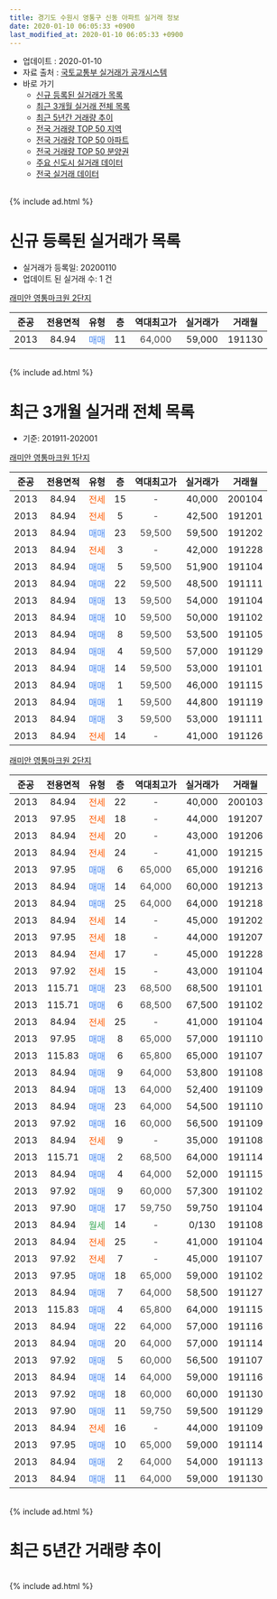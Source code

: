 ```yaml
---
title: 경기도 수원시 영통구 신동 아파트 실거래 정보
date: 2020-01-10 06:05:33 +0900
last_modified_at: 2020-01-10 06:05:33 +0900
---
```


* 업데이트 : 2020-01-10
* 자료 출처 : [국토교통부 실거래가 공개시스템](http://rt.molit.go.kr)
* 바로 가기
    * [신규 등록된 실거래가 목록](#신규-등록된-실거래가-목록)
    * [최근 3개월 실거래 전체 목록](#최근-3개월-실거래-전체-목록)
    * [최근 5년간 거래량 추이](#최근-5년간-거래량-추이)
    * [전국 거래량 TOP 50 지역](https://inasie.github.io/apt-trade-info/최근-3개월-전국에서-가장-거래가-많이-발생한-지역)
    * [전국 거래량 TOP 50 아파트](https://inasie.github.io/apt-trade-info/최근-3개월-전국에서-가장-거래가-많이-발생한-아파트)
    * [전국 거래량 TOP 50 분양권](https://inasie.github.io/apt-trade-info/최근-3개월-전국에서-가장-거래가-많이-발생한-분양권)
    * [주요 신도시 실거래 데이터](https://inasie.github.io/apt-trade-info/주요-신도시)
    * [전국 실거래 데이터](https://inasie.github.io/apt-trade-info/전국)
<br>
{% include ad.html %}
<br>

# 신규 등록된 실거래가 목록
* 실거래가 등록일: 20200110
* 업데이트 된 실거래 수: 1 건


[래미안 영통마크원 2단지](https://search.naver.com/search.naver?query=%EA%B2%BD%EA%B8%B0%EB%8F%84+%EC%88%98%EC%9B%90%EC%8B%9C+%EC%98%81%ED%86%B5%EA%B5%AC+%EC%8B%A0%EB%8F%99+%EB%9E%98%EB%AF%B8%EC%95%88+%EC%98%81%ED%86%B5%EB%A7%88%ED%81%AC%EC%9B%90+2%EB%8B%A8%EC%A7%80)

|준공|전용면적|유형|층|역대최고가|실거래가|거래월|
|:---:|:---:|:---:|:---:|:---:|:---:|:---:|
|2013|84.94|<span style="color:#4285f3">매매</span>|11|<span style="color:#444444">64,000</span>|59,000|191130|


<br>
{% include ad.html %}
<br>

# 최근 3개월 실거래 전체 목록
* 기준: 201911-202001


[래미안 영통마크원 1단지](https://search.naver.com/search.naver?query=%EA%B2%BD%EA%B8%B0%EB%8F%84+%EC%88%98%EC%9B%90%EC%8B%9C+%EC%98%81%ED%86%B5%EA%B5%AC+%EC%8B%A0%EB%8F%99+%EB%9E%98%EB%AF%B8%EC%95%88+%EC%98%81%ED%86%B5%EB%A7%88%ED%81%AC%EC%9B%90+1%EB%8B%A8%EC%A7%80)

|준공|전용면적|유형|층|역대최고가|실거래가|거래월|
|:---:|:---:|:---:|:---:|:---:|:---:|:---:|
|2013|84.94|<span style="color:#ff5a00">전세</span>|15|<span style="color:#444444">-</span>|40,000|200104|
|2013|84.94|<span style="color:#ff5a00">전세</span>|5|<span style="color:#444444">-</span>|42,500|191201|
|2013|84.94|<span style="color:#4285f3">매매</span>|23|<span style="color:#444444">59,500</span>|59,500|191202|
|2013|84.94|<span style="color:#ff5a00">전세</span>|3|<span style="color:#444444">-</span>|42,000|191228|
|2013|84.94|<span style="color:#4285f3">매매</span>|5|<span style="color:#444444">59,500</span>|51,900|191104|
|2013|84.94|<span style="color:#4285f3">매매</span>|22|<span style="color:#444444">59,500</span>|48,500|191111|
|2013|84.94|<span style="color:#4285f3">매매</span>|13|<span style="color:#444444">59,500</span>|54,000|191104|
|2013|84.94|<span style="color:#4285f3">매매</span>|10|<span style="color:#444444">59,500</span>|50,000|191102|
|2013|84.94|<span style="color:#4285f3">매매</span>|8|<span style="color:#444444">59,500</span>|53,500|191105|
|2013|84.94|<span style="color:#4285f3">매매</span>|4|<span style="color:#444444">59,500</span>|57,000|191129|
|2013|84.94|<span style="color:#4285f3">매매</span>|14|<span style="color:#444444">59,500</span>|53,000|191101|
|2013|84.94|<span style="color:#4285f3">매매</span>|1|<span style="color:#444444">59,500</span>|46,000|191115|
|2013|84.94|<span style="color:#4285f3">매매</span>|1|<span style="color:#444444">59,500</span>|44,800|191119|
|2013|84.94|<span style="color:#4285f3">매매</span>|3|<span style="color:#444444">59,500</span>|53,000|191111|
|2013|84.94|<span style="color:#ff5a00">전세</span>|14|<span style="color:#444444">-</span>|41,000|191126|

[래미안 영통마크원 2단지](https://search.naver.com/search.naver?query=%EA%B2%BD%EA%B8%B0%EB%8F%84+%EC%88%98%EC%9B%90%EC%8B%9C+%EC%98%81%ED%86%B5%EA%B5%AC+%EC%8B%A0%EB%8F%99+%EB%9E%98%EB%AF%B8%EC%95%88+%EC%98%81%ED%86%B5%EB%A7%88%ED%81%AC%EC%9B%90+2%EB%8B%A8%EC%A7%80)

|준공|전용면적|유형|층|역대최고가|실거래가|거래월|
|:---:|:---:|:---:|:---:|:---:|:---:|:---:|
|2013|84.94|<span style="color:#ff5a00">전세</span>|22|<span style="color:#444444">-</span>|40,000|200103|
|2013|97.95|<span style="color:#ff5a00">전세</span>|18|<span style="color:#444444">-</span>|44,000|191207|
|2013|84.94|<span style="color:#ff5a00">전세</span>|20|<span style="color:#444444">-</span>|43,000|191206|
|2013|84.94|<span style="color:#ff5a00">전세</span>|24|<span style="color:#444444">-</span>|41,000|191215|
|2013|97.95|<span style="color:#4285f3">매매</span>|6|<span style="color:#444444">65,000</span>|65,000|191216|
|2013|84.94|<span style="color:#4285f3">매매</span>|14|<span style="color:#444444">64,000</span>|60,000|191213|
|2013|84.94|<span style="color:#4285f3">매매</span>|25|<span style="color:#444444">64,000</span>|64,000|191218|
|2013|84.94|<span style="color:#ff5a00">전세</span>|14|<span style="color:#444444">-</span>|45,000|191202|
|2013|97.95|<span style="color:#ff5a00">전세</span>|18|<span style="color:#444444">-</span>|44,000|191207|
|2013|84.94|<span style="color:#ff5a00">전세</span>|17|<span style="color:#444444">-</span>|45,000|191228|
|2013|97.92|<span style="color:#ff5a00">전세</span>|15|<span style="color:#444444">-</span>|43,000|191104|
|2013|115.71|<span style="color:#4285f3">매매</span>|23|<span style="color:#444444">68,500</span>|68,500|191101|
|2013|115.71|<span style="color:#4285f3">매매</span>|6|<span style="color:#444444">68,500</span>|67,500|191102|
|2013|84.94|<span style="color:#ff5a00">전세</span>|25|<span style="color:#444444">-</span>|41,000|191104|
|2013|97.95|<span style="color:#4285f3">매매</span>|8|<span style="color:#444444">65,000</span>|57,000|191110|
|2013|115.83|<span style="color:#4285f3">매매</span>|6|<span style="color:#444444">65,800</span>|65,000|191107|
|2013|84.94|<span style="color:#4285f3">매매</span>|9|<span style="color:#444444">64,000</span>|53,800|191108|
|2013|84.94|<span style="color:#4285f3">매매</span>|13|<span style="color:#444444">64,000</span>|52,400|191109|
|2013|84.94|<span style="color:#4285f3">매매</span>|23|<span style="color:#444444">64,000</span>|54,500|191110|
|2013|97.92|<span style="color:#4285f3">매매</span>|16|<span style="color:#444444">60,000</span>|56,500|191109|
|2013|84.94|<span style="color:#ff5a00">전세</span>|9|<span style="color:#444444">-</span>|35,000|191108|
|2013|115.71|<span style="color:#4285f3">매매</span>|2|<span style="color:#444444">68,500</span>|64,000|191114|
|2013|84.94|<span style="color:#4285f3">매매</span>|4|<span style="color:#444444">64,000</span>|52,000|191115|
|2013|97.92|<span style="color:#4285f3">매매</span>|9|<span style="color:#444444">60,000</span>|57,300|191102|
|2013|97.90|<span style="color:#4285f3">매매</span>|17|<span style="color:#444444">59,750</span>|59,750|191104|
|2013|84.94|<span style="color:#34a853">월세</span>|14|<span style="color:#444444">-</span>|0/130|191108|
|2013|84.94|<span style="color:#ff5a00">전세</span>|25|<span style="color:#444444">-</span>|41,000|191104|
|2013|97.92|<span style="color:#ff5a00">전세</span>|7|<span style="color:#444444">-</span>|45,000|191107|
|2013|97.95|<span style="color:#4285f3">매매</span>|18|<span style="color:#444444">65,000</span>|59,000|191102|
|2013|84.94|<span style="color:#4285f3">매매</span>|7|<span style="color:#444444">64,000</span>|58,500|191127|
|2013|115.83|<span style="color:#4285f3">매매</span>|4|<span style="color:#444444">65,800</span>|64,000|191115|
|2013|84.94|<span style="color:#4285f3">매매</span>|22|<span style="color:#444444">64,000</span>|57,000|191116|
|2013|84.94|<span style="color:#4285f3">매매</span>|20|<span style="color:#444444">64,000</span>|57,000|191114|
|2013|97.92|<span style="color:#4285f3">매매</span>|5|<span style="color:#444444">60,000</span>|56,500|191107|
|2013|84.94|<span style="color:#4285f3">매매</span>|14|<span style="color:#444444">64,000</span>|59,000|191116|
|2013|97.92|<span style="color:#4285f3">매매</span>|18|<span style="color:#444444">60,000</span>|60,000|191130|
|2013|97.90|<span style="color:#4285f3">매매</span>|11|<span style="color:#444444">59,750</span>|59,500|191129|
|2013|84.94|<span style="color:#ff5a00">전세</span>|16|<span style="color:#444444">-</span>|44,000|191109|
|2013|97.95|<span style="color:#4285f3">매매</span>|10|<span style="color:#444444">65,000</span>|59,000|191114|
|2013|84.94|<span style="color:#4285f3">매매</span>|2|<span style="color:#444444">64,000</span>|54,000|191113|
|2013|84.94|<span style="color:#4285f3">매매</span>|11|<span style="color:#444444">64,000</span>|59,000|191130|


<br>
{% include ad.html %}
<br>

# 최근 5년간 거래량 추이


<div style="width:100%;">
    <canvas id="deal_progress" height="200"></canvas>
</div>

<script>
new Chart(document.getElementById("deal_progress"), {
    type: 'line',
    data: {
        labels: ['201501','201502','201503','201504','201505','201506','201507','201508','201509','201510','201511','201512','201601','201602','201603','201604','201605','201606','201607','201608','201609','201610','201611','201612','201701','201702','201703','201704','201705','201706','201707','201708','201709','201710','201711','201712','201801','201802','201803','201804','201805','201806','201807','201808','201809','201810','201811','201812','201901','201902','201903','201904','201905','201906','201907','201908','201909','201910','201911','201912','202001'],
        datasets: [{
            label: '매매',
            pointRadius: 1,
            data: [3, 1, 4, 4, 5, 6, 2, 1, 3, 3, 4, 4, 3, 1, 2, 2, 2, 4, 4, 2, 5, 4, 4, 2, 2, 2, 5, 2, 5, 5, 4, 2, 7, 6, 10, 4, 3, 8, 11, 8, 9, 14, 8, 15, 22, 14, 13, 4, 1, 2, 2, 3, 4, 11, 11, 7, 15, 40, 34, 4, 0],
            borderColor: "rgba(255, 201, 14, 1)",
            backgroundColor: "rgba(255, 201, 14, 0.5)",
            fill: false,
            lineTension: 0
        },{
            label: '전월세',
            pointRadius: 1,
            data: [0, 0, 0, 1, 0, 0, 1, 0, 1, 5, 12, 9, 16, 10, 2, 0, 1, 2, 1, 2, 2, 4, 8, 2, 1, 1, 0, 0, 2, 2, 4, 0, 3, 2, 6, 7, 8, 6, 4, 4, 0, 4, 5, 1, 3, 0, 4, 1, 7, 2, 4, 5, 3, 6, 8, 8, 5, 6, 8, 8, 2],
            borderColor: "rgba(0, 141, 185, 1)",
            backgroundColor: "rgba(0, 141, 185, 0.5)",
            fill: false,
            lineTension: 0
        }
        ]
    },
    options: {
        responsive: true,
        title: {
            display: false
        },
        tooltips: {
            mode: 'index',
            intersect: false
        },
        hover: {
            mode: 'nearest',
            intersect: true
        },
        scales: {
            xAxes: [{
                display: true,
                scaleLabel: {
                    display: true,
                    labelString: '년/월'
                }
            }],
            yAxes: [{
                display: true,
                ticks: {
                    suggestedMin: 0,
                },
                scaleLabel: {
                    display: true,
                    labelString: '실거래 수'
                }
            }]
        }
    }
});

</script>


<br>
{% include ad.html %}
<br>

